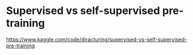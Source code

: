 # Supervised vs self-supervised pre-training
https://www.kaggle.com/code/diracturing/supervised-vs-self-supervised-pre-training
